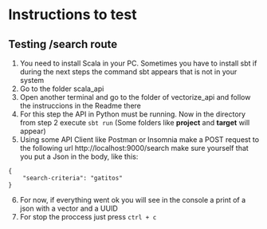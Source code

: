 # Instructions to test

## Testing /search route

1. You need to install Scala in your PC. Sometimes you have to install sbt if during the next steps the command sbt appears that is not in your system
2. Go to the folder scala_api
3. Open another terminal and go to the folder of vectorize_api and follow the instruccions in the Readme there
4. For this step the API in Python must be running. Now in the directory from step 2 execute ```sbt run```
(Some folders like **project** and **target** will appear)
5. Using some API Client like Postman or Insomnia make a POST request to the following url http://localhost:9000/search make sure yourself that you put a Json in the body, like this:
```
{
	"search-criteria": "gatitos"
}
```
6. For now, if everything went ok you will see in the console a print of a json with a vector and a UUID
7. For stop the proccess just press ```ctrl + c```

